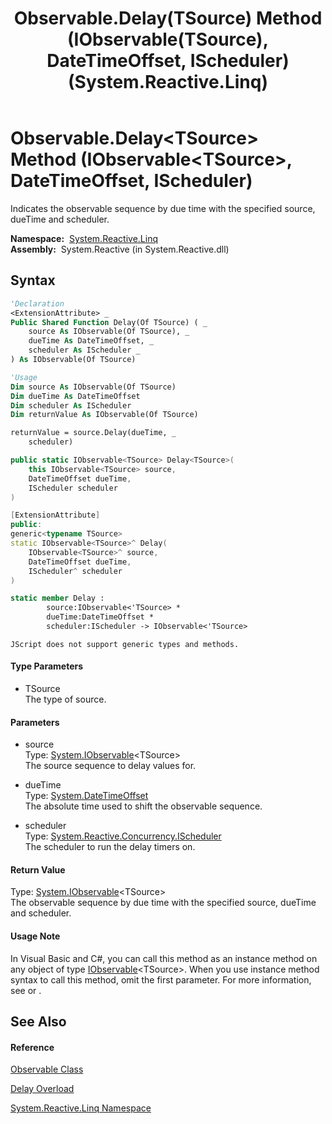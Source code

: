 ﻿---
title: Observable.Delay(TSource) Method (IObservable(TSource), DateTimeOffset, IScheduler) (System.Reactive.Linq)
TOCTitle: Delay(TSource) Method (IObservable(TSource), DateTimeOffset, IScheduler)
ms:assetid: M:System.Reactive.Linq.Observable.Delay``1(System.IObservable{``0},System.DateTimeOffset,System.Reactive.Concurrency.IScheduler)
ms:mtpsurl: https://msdn.microsoft.com/en-us/library/Hh229250(v=VS.103)
ms:contentKeyID: 36068665
ms.date: 06/28/2011
mtps_version: v=VS.103
dev_langs:
- vb
- csharp
- c++
- fsharp
- jscript
---

# Observable.Delay\<TSource\> Method (IObservable\<TSource\>, DateTimeOffset, IScheduler)

Indicates the observable sequence by due time with the specified source, dueTime and scheduler.

**Namespace:**  [System.Reactive.Linq](hh211929\(v=vs.103\).md)  
**Assembly:**  System.Reactive (in System.Reactive.dll)

## Syntax

``` vb
'Declaration
<ExtensionAttribute> _
Public Shared Function Delay(Of TSource) ( _
    source As IObservable(Of TSource), _
    dueTime As DateTimeOffset, _
    scheduler As IScheduler _
) As IObservable(Of TSource)
```

``` vb
'Usage
Dim source As IObservable(Of TSource)
Dim dueTime As DateTimeOffset
Dim scheduler As IScheduler
Dim returnValue As IObservable(Of TSource)

returnValue = source.Delay(dueTime, _
    scheduler)
```

``` csharp
public static IObservable<TSource> Delay<TSource>(
    this IObservable<TSource> source,
    DateTimeOffset dueTime,
    IScheduler scheduler
)
```

``` c++
[ExtensionAttribute]
public:
generic<typename TSource>
static IObservable<TSource>^ Delay(
    IObservable<TSource>^ source, 
    DateTimeOffset dueTime, 
    IScheduler^ scheduler
)
```

``` fsharp
static member Delay : 
        source:IObservable<'TSource> * 
        dueTime:DateTimeOffset * 
        scheduler:IScheduler -> IObservable<'TSource> 
```

``` jscript
JScript does not support generic types and methods.
```

#### Type Parameters

  - TSource  
    The type of source.

#### Parameters

  - source  
    Type: [System.IObservable](https://msdn.microsoft.com/en-us/library/Dd990377)\<TSource\>  
    The source sequence to delay values for.  

<!-- end list -->

  - dueTime  
    Type: [System.DateTimeOffset](https://msdn.microsoft.com/en-us/library/Bb341783)  
    The absolute time used to shift the observable sequence.  

<!-- end list -->

  - scheduler  
    Type: [System.Reactive.Concurrency.IScheduler](hh229149\(v=vs.103\).md)  
    The scheduler to run the delay timers on.  

#### Return Value

Type: [System.IObservable](https://msdn.microsoft.com/en-us/library/Dd990377)\<TSource\>  
The observable sequence by due time with the specified source, dueTime and scheduler.  

#### Usage Note

In Visual Basic and C\#, you can call this method as an instance method on any object of type [IObservable](https://msdn.microsoft.com/en-us/library/Dd990377)\<TSource\>. When you use instance method syntax to call this method, omit the first parameter. For more information, see [](https://msdn.microsoft.com/en-us/library/Bb384936) or [](https://msdn.microsoft.com/en-us/library/Bb383977).

## See Also

#### Reference

[Observable Class](hh244252\(v=vs.103\).md)

[Delay Overload](hh211968\(v=vs.103\).md)

[System.Reactive.Linq Namespace](hh211929\(v=vs.103\).md)

